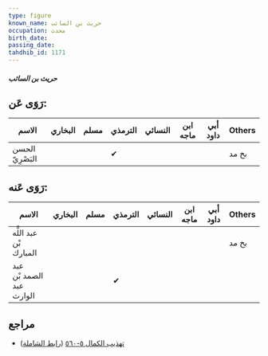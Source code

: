 ```yaml
---
type: figure
known_name: حريث بن السائب
occupation: محدث
birth_date:
passing_date:
tahdhib_id: 1171
---
```

##### حريث بن السائب

## رَوَى عَن:
| الاسم            | البخاري | مسلم | الترمذي | النسائي | ابن ماجه | أبي داود | Others |
| ---------------- | ------- | ---- | ------- | ------- | -------- | -------- | ------ |
| الحسن البَصْرِيّ |         |      | ✔       |         |          |          | بخ مد  |
## رَوَى عَنه:
| الاسم                    | البخاري | مسلم | الترمذي | النسائي | ابن ماجه | أبي داود | Others |
| ------------------------ | ------- | ---- | ------- | ------- | -------- | -------- | ------ |
| عبد اللَّه بْن المبارك   |         |      |         |         |          |          | بخ مد  |
| عبد الصمد بْن عبد الوارث |         |      | ✔       |         |          |          |        |
## مراجع
- [تهذيب الكمال ٥-٥٦٠](obsidian://open?vault=Tahdhib-al-Kamal&file=Figures/١١٧١-حريث%20بن%20السائب) ([رابط الشاملة](https://shamela.ws/book/3722/2638))